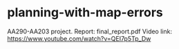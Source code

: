 # planning-with-map-errors
AA290-AA203 project.
Report: final_report.pdf
Video link: https://www.youtube.com/watch?v=QEI7p5Tp_Dw
